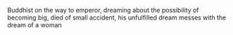 Buddhist on the way to emperor, dreaming about the possibility of becoming big, died of small accident, his unfulfilled dream messes with the dream of a woman